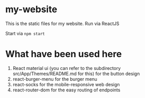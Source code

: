 # my-website

This is the static files for my website.
Run via ReactJS

Start via `npm start`


# What have been used here
1. React material ui (you can refer to the subdirectory src/App/Themes/README.md for this) for the button design
2. react-burger-menu for the burger menu
3. react-socks for the mobile-responsive web design
4. react-router-dom for the easy routing of endpoints